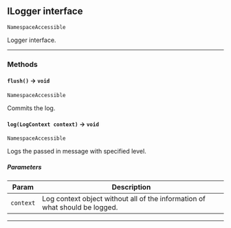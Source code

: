 ## ILogger interface

`NamespaceAccessible`

Logger interface.

---
### Methods
<!-- panels:start -->
<!-- div:left-panel -->
#### `flush()` → `void`

`NamespaceAccessible`

Commits the log.

<!-- panels:end -->
<!-- panels:start -->
<!-- div:left-panel -->
#### `log(LogContext context)` → `void`

`NamespaceAccessible`

Logs the passed in message with specified level.

##### Parameters
|Param|Description|
|-----|-----------|
|`context` |  Log context object without all of the information of what should be logged. |

<!-- panels:end -->
---
